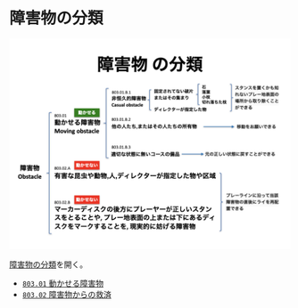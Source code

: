 # 障害物の分類

![障害物の分類](assets/img/obstacles.png)

[障害物の分類](https://jpdga-shizuoka.github.io/rules/assets/img/obstacles.png)を開く。

* [`803.01` 動かせる障害物](80301)
* [`803.02` 障害物からの救済](80302)
